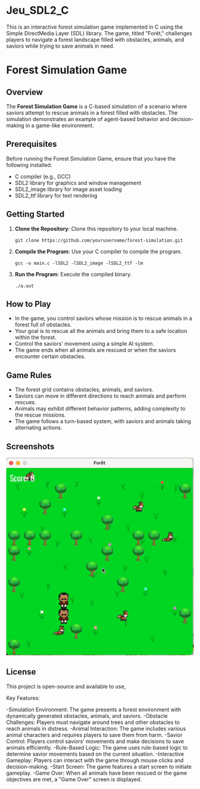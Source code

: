 # Jeu_SDL2_C
This is an interactive forest simulation game implemented in C using the Simple DirectMedia Layer (SDL) library. The game, titled "Forêt," challenges players to navigate a forest landscape filled with obstacles, animals, and saviors while trying to save animals in need. 

# Forest Simulation Game

## Overview

The **Forest Simulation Game** is a C-based simulation of a scenario where saviors attempt to rescue animals in a forest filled with obstacles. The simulation demonstrates an example of agent-based behavior and decision-making in a game-like environment. 

## Prerequisites

Before running the Forest Simulation Game, ensure that you have the following installed:

- C compiler (e.g., GCC)
- SDL2 library for graphics and window management
- SDL2_image library for image asset loading
- SDL2_ttf library for text rendering

## Getting Started

1. **Clone the Repository**: Clone this repository to your local machine.

    ```shell
    git clone https://github.com/yourusername/forest-simulation.git
    ```

2. **Compile the Program**: Use your C compiler to compile the program.

    ```shell
    gcc -o main.c -lSDL2 -lSDL2_image -lSDL2_ttf -lm
    ```

3. **Run the Program**: Execute the compiled binary.

    ```shell
    ./a.out
    ```

## How to Play

- In the game, you control saviors whose mission is to rescue animals in a forest full of obstacles.
- Your goal is to rescue all the animals and bring them to a safe location within the forest.
- Control the saviors' movement using a simple AI system.
- The game ends when all animals are rescued or when the saviors encounter certain obstacles.

## Game Rules

- The forest grid contains obstacles, animals, and saviors.
- Saviors can move in different directions to reach animals and perform rescues.
- Animals may exhibit different behavior patterns, adding complexity to the rescue missions.
- The game follows a turn-based system, with saviors and animals taking alternating actions.

## Screenshots

![Gameplay](gameplay.gif)





## License

This project is open-source and available to use,



Key Features:

-Simulation Environment: The game presents a forest environment with dynamically generated obstacles, animals, and saviors.
-Obstacle Challenges: Players must navigate around trees and other obstacles to reach animals in distress.
-Animal Interaction: The game includes various animal characters and requires players to save them from harm.
-Savior Control: Players control saviors' movements and make decisions to save animals efficiently.
-Rule-Based Logic: The game uses rule-based logic to determine savior movements based on the current situation.
-Interactive Gameplay: Players can interact with the game through mouse clicks and decision-making.
-Start Screen: The game features a start screen to initiate gameplay.
-Game Over: When all animals have been rescued or the game objectives are met, a "Game Over" screen is displayed.


